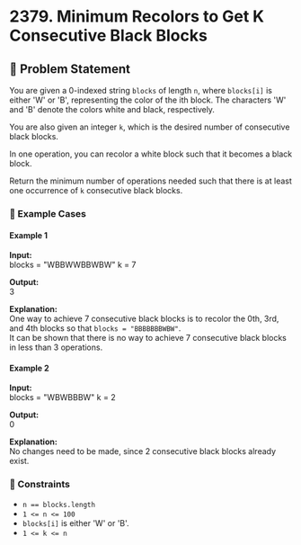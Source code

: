 # 2379. Minimum Recolors to Get K Consecutive Black Blocks  

## 📝 Problem Statement  
You are given a 0-indexed string `blocks` of length `n`, where `blocks[i]` is either 'W' or 'B', representing the color of the ith block. The characters 'W' and 'B' denote the colors white and black, respectively.  

You are also given an integer `k`, which is the desired number of consecutive black blocks.  

In one operation, you can recolor a white block such that it becomes a black block.  

Return the minimum number of operations needed such that there is at least one occurrence of `k` consecutive black blocks.  

### 🔹 Example Cases  

#### **Example 1**  
**Input:**  
blocks = "WBBWWBBWBW" k = 7

**Output:**  
3

**Explanation:**  
One way to achieve 7 consecutive black blocks is to recolor the 0th, 3rd, and 4th blocks so that `blocks = "BBBBBBBWBW"`.  
It can be shown that there is no way to achieve 7 consecutive black blocks in less than 3 operations.  

#### **Example 2**  
**Input:**  
blocks = "WBWBBBW" k = 2

**Output:**  
0

**Explanation:**  
No changes need to be made, since 2 consecutive black blocks already exist.  

### 🔹 Constraints  
- `n == blocks.length`  
- `1 <= n <= 100`  
- `blocks[i]` is either 'W' or 'B'.  
- `1 <= k <= n`  
